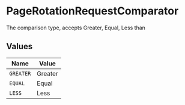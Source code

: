 # PageRotationRequestComparator

The comparison type, accepts Greater, Equal, Less than


## Values

| Name      | Value     |
| --------- | --------- |
| `GREATER` | Greater   |
| `EQUAL`   | Equal     |
| `LESS`    | Less      |